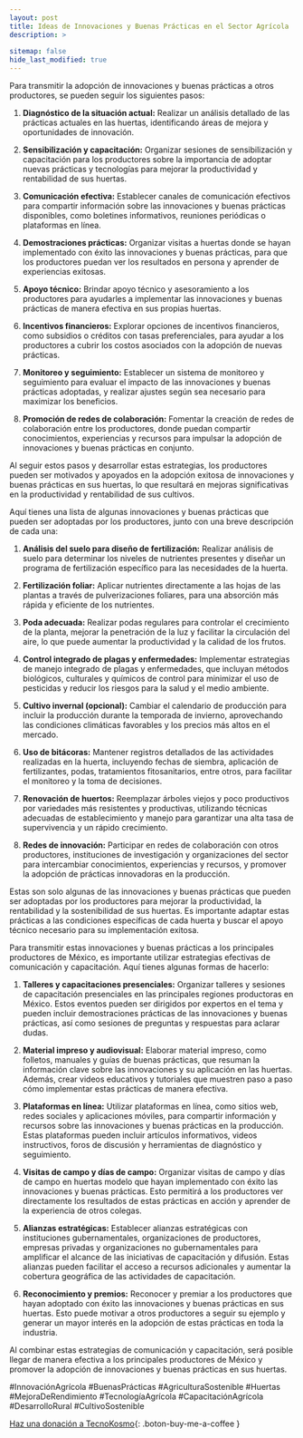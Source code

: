 ```yaml
---
layout: post
title: Ideas de Innovaciones y Buenas Prácticas en el Sector Agrícola
description: >
  
sitemap: false
hide_last_modified: true
---
```


Para transmitir la adopción de innovaciones y buenas prácticas a otros productores, se pueden seguir los siguientes pasos:

1. **Diagnóstico de la situación actual:** Realizar un análisis detallado de las prácticas actuales en las huertas, identificando áreas de mejora y oportunidades de innovación.

2. **Sensibilización y capacitación:** Organizar sesiones de sensibilización y capacitación para los productores sobre la importancia de adoptar nuevas prácticas y tecnologías para mejorar la productividad y rentabilidad de sus huertas.

3. **Comunicación efectiva:** Establecer canales de comunicación efectivos para compartir información sobre las innovaciones y buenas prácticas disponibles, como boletines informativos, reuniones periódicas o plataformas en línea.

4. **Demostraciones prácticas:** Organizar visitas a huertas donde se hayan implementado con éxito las innovaciones y buenas prácticas, para que los productores puedan ver los resultados en persona y aprender de experiencias exitosas.

5. **Apoyo técnico:** Brindar apoyo técnico y asesoramiento a los productores para ayudarles a implementar las innovaciones y buenas prácticas de manera efectiva en sus propias huertas.

6. **Incentivos financieros:** Explorar opciones de incentivos financieros, como subsidios o créditos con tasas preferenciales, para ayudar a los productores a cubrir los costos asociados con la adopción de nuevas prácticas.

7. **Monitoreo y seguimiento:** Establecer un sistema de monitoreo y seguimiento para evaluar el impacto de las innovaciones y buenas prácticas adoptadas, y realizar ajustes según sea necesario para maximizar los beneficios.

8. **Promoción de redes de colaboración:** Fomentar la creación de redes de colaboración entre los productores, donde puedan compartir conocimientos, experiencias y recursos para impulsar la adopción de innovaciones y buenas prácticas en conjunto.

Al seguir estos pasos y desarrollar estas estrategias, los productores pueden ser motivados y apoyados en la adopción exitosa de innovaciones y buenas prácticas en sus huertas, lo que resultará en mejoras significativas en la productividad y rentabilidad de sus cultivos.

Aquí tienes una lista de algunas innovaciones y buenas prácticas que pueden ser adoptadas por los productores, junto con una breve descripción de cada una:

1. **Análisis del suelo para diseño de fertilización:** Realizar análisis de suelo para determinar los niveles de nutrientes presentes y diseñar un programa de fertilización específico para las necesidades de la huerta.

2. **Fertilización foliar:** Aplicar nutrientes directamente a las hojas de las plantas a través de pulverizaciones foliares, para una absorción más rápida y eficiente de los nutrientes.

3. **Poda adecuada:** Realizar podas regulares para controlar el crecimiento de la planta, mejorar la penetración de la luz y facilitar la circulación del aire, lo que puede aumentar la productividad y la calidad de los frutos.

4. **Control integrado de plagas y enfermedades:** Implementar estrategias de manejo integrado de plagas y enfermedades, que incluyan métodos biológicos, culturales y químicos de control para minimizar el uso de pesticidas y reducir los riesgos para la salud y el medio ambiente.

5. **Cultivo invernal (opcional):** Cambiar el calendario de producción para incluir la producción durante la temporada de invierno, aprovechando las condiciones climáticas favorables y los precios más altos en el mercado.

6. **Uso de bitácoras:** Mantener registros detallados de las actividades realizadas en la huerta, incluyendo fechas de siembra, aplicación de fertilizantes, podas, tratamientos fitosanitarios, entre otros, para facilitar el monitoreo y la toma de decisiones.

7. **Renovación de huertos:** Reemplazar árboles viejos y poco productivos por variedades más resistentes y productivas, utilizando técnicas adecuadas de establecimiento y manejo para garantizar una alta tasa de supervivencia y un rápido crecimiento.

8. **Redes de innovación:** Participar en redes de colaboración con otros productores, instituciones de investigación y organizaciones del sector para intercambiar conocimientos, experiencias y recursos, y promover la adopción de prácticas innovadoras en la producción.

Estas son solo algunas de las innovaciones y buenas prácticas que pueden ser adoptadas por los productores para mejorar la productividad, la rentabilidad y la sostenibilidad de sus huertas. Es importante adaptar estas prácticas a las condiciones específicas de cada huerta y buscar el apoyo técnico necesario para su implementación exitosa.

Para transmitir estas innovaciones y buenas prácticas a los principales productores de México, es importante utilizar estrategias efectivas de comunicación y capacitación. Aquí tienes algunas formas de hacerlo:

1. **Talleres y capacitaciones presenciales:** Organizar talleres y sesiones de capacitación presenciales en las principales regiones productoras en México. Estos eventos pueden ser dirigidos por expertos en el tema y pueden incluir demostraciones prácticas de las innovaciones y buenas prácticas, así como sesiones de preguntas y respuestas para aclarar dudas.

2. **Material impreso y audiovisual:** Elaborar material impreso, como folletos, manuales y guías de buenas prácticas, que resuman la información clave sobre las innovaciones y su aplicación en las huertas. Además, crear videos educativos y tutoriales que muestren paso a paso cómo implementar estas prácticas de manera efectiva.

3. **Plataformas en línea:** Utilizar plataformas en línea, como sitios web, redes sociales y aplicaciones móviles, para compartir información y recursos sobre las innovaciones y buenas prácticas en la producción. Estas plataformas pueden incluir artículos informativos, videos instructivos, foros de discusión y herramientas de diagnóstico y seguimiento.

4. **Visitas de campo y días de campo:** Organizar visitas de campo y días de campo en huertas modelo que hayan implementado con éxito las innovaciones y buenas prácticas. Esto permitirá a los productores ver directamente los resultados de estas prácticas en acción y aprender de la experiencia de otros colegas.

5. **Alianzas estratégicas:** Establecer alianzas estratégicas con instituciones gubernamentales, organizaciones de productores, empresas privadas y organizaciones no gubernamentales para amplificar el alcance de las iniciativas de capacitación y difusión. Estas alianzas pueden facilitar el acceso a recursos adicionales y aumentar la cobertura geográfica de las actividades de capacitación.

6. **Reconocimiento y premios:** Reconocer y premiar a los productores que hayan adoptado con éxito las innovaciones y buenas prácticas en sus huertas. Esto puede motivar a otros productores a seguir su ejemplo y generar un mayor interés en la adopción de estas prácticas en toda la industria.

Al combinar estas estrategias de comunicación y capacitación, será posible llegar de manera efectiva a los principales productores de México y promover la adopción de innovaciones y buenas prácticas en sus huertas.

#InnovaciónAgrícola #BuenasPrácticas #AgriculturaSostenible #Huertas #MejoraDeRendimiento #TecnologíaAgrícola #CapacitaciónAgrícola
#DesarrolloRural #CultivoSostenible


[Haz una donación a TecnoKosmo](https://www.buymeacoffee.com/nain.taleb){: .boton-buy-me-a-coffee }